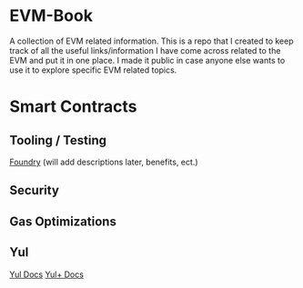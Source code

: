 # EVM-Book
A collection of EVM related information. This is a repo that I created to keep track of all the useful links/information I have come across related to the EVM and put it in one place. I made it public in case anyone else wants to use it to explore specific EVM related topics.



# Smart Contracts

## Tooling / Testing

[Foundry](https://onbjerg.github.io/foundry-book/) (will add descriptions later, benefits, ect.)



## Security 


## Gas Optimizations

## Yul
[Yul Docs](https://docs.soliditylang.org/en/latest/yul.html) 
[Yul+ Docs](https://github.com/FuelLabs/yulp)
